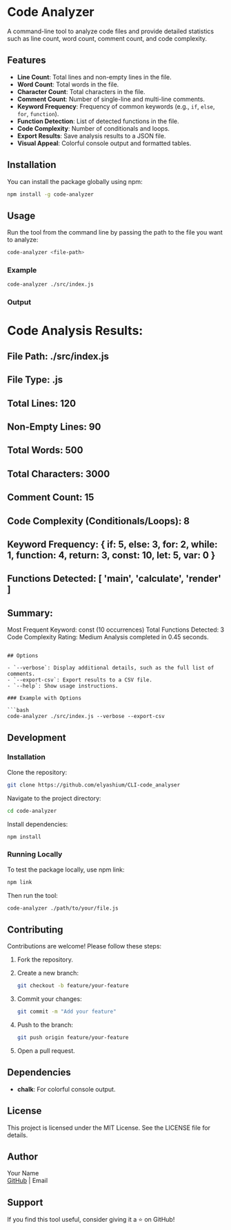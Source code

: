 # Code Analyzer

A command-line tool to analyze code files and provide detailed statistics such as line count, word count, comment count, and code complexity.

## Features

- **Line Count**: Total lines and non-empty lines in the file.
- **Word Count**: Total words in the file.
- **Character Count**: Total characters in the file.
- **Comment Count**: Number of single-line and multi-line comments.
- **Keyword Frequency**: Frequency of common keywords (e.g., `if`, `else`, `for`, `function`).
- **Function Detection**: List of detected functions in the file.
- **Code Complexity**: Number of conditionals and loops.
- **Export Results**: Save analysis results to a JSON file.
- **Visual Appeal**: Colorful console output and formatted tables.

## Installation

You can install the package globally using npm:

```bash
npm install -g code-analyzer
```

## Usage

Run the tool from the command line by passing the path to the file you want to analyze:

```bash
code-analyzer <file-path>
```

### Example

```bash
code-analyzer ./src/index.js
```

### Output



Code Analysis Results:
======================
File Path: ./src/index.js
----------------------
File Type: .js
----------------------
Total Lines: 120
----------------------
Non-Empty Lines: 90
----------------------
Total Words: 500
----------------------
Total Characters: 3000
----------------------
Comment Count: 15
----------------------
Code Complexity (Conditionals/Loops): 8
----------------------
Keyword Frequency: { if: 5, else: 3, for: 2, while: 1, function: 4, return: 3, const: 10, let: 5, var: 0 }
----------------------
Functions Detected: [ 'main', 'calculate', 'render' ]
----------------------

Summary:
----------------------
Most Frequent Keyword: const (10 occurrences)
Total Functions Detected: 3
Code Complexity Rating: Medium
Analysis completed in 0.45 seconds.
```

## Options

- `--verbose`: Display additional details, such as the full list of comments.
- `--export-csv`: Export results to a CSV file.
- `--help`: Show usage instructions.

### Example with Options

```bash
code-analyzer ./src/index.js --verbose --export-csv
```

## Development

### Installation

Clone the repository:

```bash
git clone https://github.com/elyashium/CLI-code_analyser
```

Navigate to the project directory:

```bash
cd code-analyzer
```

Install dependencies:

```bash
npm install
```

### Running Locally

To test the package locally, use npm link:

```bash
npm link
```

Then run the tool:

```bash
code-analyzer ./path/to/your/file.js
```

## Contributing

Contributions are welcome! Please follow these steps:

1. Fork the repository.
2. Create a new branch:
   
   ```bash
   git checkout -b feature/your-feature
   ```

3. Commit your changes:
   
   ```bash
   git commit -m "Add your feature"
   ```

4. Push to the branch:
   
   ```bash
   git push origin feature/your-feature
   ```

5. Open a pull request.

## Dependencies

- **chalk**: For colorful console output.


## License

This project is licensed under the MIT License. See the LICENSE file for details.

## Author

Your Name  
[GitHub](https://github.com/elyashium) | Email

## Support

If you find this tool useful, consider giving it a ⭐️ on GitHub!

